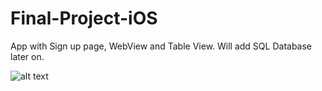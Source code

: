 # Final-Project-iOS
App with Sign up page, WebView and Table View. Will add SQL Database later on. 

![alt text](https://imgur.com/5pwbFXD)
